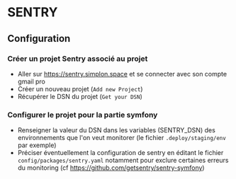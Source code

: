 # SENTRY

## Configuration
### Créer un projet Sentry associé au projet
* Aller sur https://sentry.simplon.space et se connecter avec son compte gmail pro
* Créer un nouveau projet (`Add new Project`)
* Récupérer le DSN du projet (`Get your DSN`)
### Configurer le projet pour la partie symfony
* Renseigner la valeur du DSN dans les variables (SENTRY_DSN) des environnements que l'on veut monitorer (le fichier `.deploy/staging/env` par exemple)
* Préciser éventuellement la configuration de sentry en éditant le fichier `config/packages/sentry.yaml` notamment pour exclure certaines erreurs du monitoring (cf https://github.com/getsentry/sentry-symfony)
